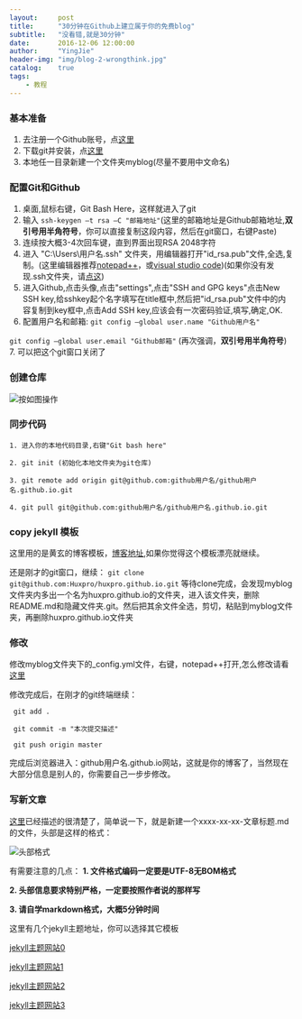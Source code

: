 ```yaml
---
layout:     post
title:      "30分钟在Github上建立属于你的免费blog"
subtitle:   "没看错,就是30分钟"
date:       2016-12-06 12:00:00
author:     "YingJie"
header-img: "img/blog-2-wrongthink.jpg"
catalog:	true
tags:
    - 教程
---
```


### 基本准备

1. 去注册一个Github账号，点[这里](https://www.github.com)
2. 下载git并安装，点[这里](http://git-scm.com/)
3. 本地任一目录新建一个文件夹myblog(尽量不要用中文命名)

### 配置Git和Github

1. 桌面,鼠标右键，Git Bash Here，这样就进入了git
2. 输入 `ssh-keygen –t rsa –C "邮箱地址"`(这里的邮箱地址是Github邮箱地址,**双引号用半角符号**，你可以直接复制这段内容，然后在git窗口，右键Paste)
3. 连续按大概3-4次回车键，直到界面出现RSA 2048字符
4. 进入 "C:\Users\用户名\.ssh" 文件夹，用编辑器打开"id_rsa.pub"文件,全选,复制。(这里编辑器推荐[notepad++](https://notepad-plus-plus.org/)，或[visual studio code](https://code.visualstudio.com/))(如果你没有发现.ssh文件夹，请[点这](http://www.baidu-x.com/?q=%E9%9A%90%E8%97%8F%E6%96%87%E4%BB%B6%E5%A4%B9))
5. 进入Github,点击头像,点击"settings",点击"SSH and GPG keys"点击New SSH key,给sshkey起个名字填写在title框中,然后把"id_rsa.pub"文件中的内容复制到key框中,点击Add SSH key,应该会有一次密码验证,填写,确定,OK.
6. 配置用户名和邮箱:
`git config –global user.name "Github用户名"`

`git config –global user.email "Github邮箱"`
(再次强调，**双引号用半角符号**)
7. 可以把这个git窗口关闭了

### 创建仓库

![按如图操作](http://ww1.sinaimg.cn/large/88b1b9f5ly1fcoo8so23cj20nk0h6dhw)

### 同步代码

`1. 进入你的本地代码目录,右键"Git bash here"`

`2. git init (初始化本地文件夹为git仓库)`

`3. git remote add origin git@github.com:github用户名/github用户名.github.io.git`

`4. git pull git@github.com:github用户名/github用户名.github.io.git`

### copy jekyll 模板

这里用的是黄玄的博客模板，[博客地址](https://huangxuan.me),如果你觉得这个模板漂亮就继续。

还是刚才的git窗口，继续：
`git clone git@github.com:Huxpro/huxpro.github.io.git`
等待clone完成，会发现myblog文件夹内多出一个名为huxpro.github.io的文件夹，进入该文件夹，删除README.md和隐藏文件夹.git。然后把其余文件全选，剪切，粘贴到myblog文件夹，再删除huxpro.github.io文件夹

### 修改

修改myblog文件夹下的_config.yml文件，右键，notepad++打开,怎么修改请看[这里](https://github.com/Huxpro/huxpro.github.io/blob/master/README.zh.md)

修改完成后，在刚才的git终端继续：

` git add .`

` git commit -m "本次提交描述"`

` git push origin master`

完成后浏览器进入：github用户名.github.io网站，这就是你的博客了，当然现在大部分信息是别人的，你需要自己一步步修改。

### 写新文章

[这里](https://github.com/Huxpro/huxpro.github.io/blob/master/README.zh.md)已经描述的很清楚了，简单说一下，就是新建一个xxxx-xx-xx-文章标题.md的文件，头部是这样的格式：

![头部格式](http://ww1.sinaimg.cn/large/88b1b9f5ly1fcopv7l41vj20ix0703yw)

有需要注意的几点：
**1. 文件格式编码一定要是UTF-8无BOM格式**

**2. 头部信息要求特别严格，一定要按照作者说的那样写**

**3. 请自学markdown格式，大概5分钟时间**

这里有几个jekyll主题地址，你可以选择其它模板

[jekyll主题网站0](http://jekyllthemes.org/)

[jekyll主题网站1](https://jekyllthemes.io/)

[jekyll主题网站2](http://themes.jekyllrc.org/)

[jekyll主题网站3](http://yongyuan.name/blog/collect-jekyll-theme.html)